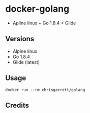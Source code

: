 # docker-golang

* Apline linux + Go 1.8.4 + Glide

## Versions
- Alpine linux
- Go 1.8.4
- Glide (latest)

## Usage

`docker run --rm chrisgarrett/golang`


## Credits
